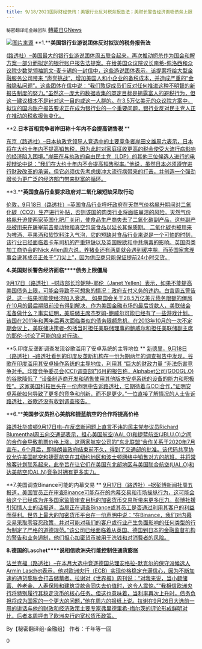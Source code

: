 ```yaml
---
title: 9/18/2021国际财经快讯：美银行业反对税务报告法；美财长警告经济面临债务上限
---
```

`秘密翻译组金融团队` [轉載自GNews](https://gnews.org/zh-hans/1542381/)

![](https://assets.gnews.org/wp-content/uploads/2021/09/图片1-62.png)[图片来源](https://dzm0ugdauank9.cloudfront.net/)
**1.****美国银行业游说团体反对拟议的税务报告法**

[(路透社）–美国最大的银行业游说团体周五联合起来，再次推动扼杀作为国会和解方案一部分而拟定的银行账户报告法提案。在给美国众议院议长南希-佩洛西和众议院少数党领袖凯文-麦卡锡的一封信中，这些游说团体表示，该提案将给大型金融服务公司带来 “声誉挑战”，增加美国人和小企业的备税成本，并造成严重的“金融隐私问题”。这些团体在信中说：“我们敦促成员们反对任何推进这种不明智的新报告制度的努力。”虽然这一庞大的数据收集的既定目标是揭露富人的避税行为，但这一建议根本不是针对这一目的或这一人群的。在3.5万亿美元的众议院方案中，拟议的国内账户报告要求正在成为银行业的一个重要问题，银行业反对民主党人正在推动的税收报告变化。](https://www.oann.com/u-s-banking-lobby-groups-oppose-proposed-tax-reporting-law/)

**2.****日本首相竞争者岸田称十年内不会提高销售税**** **

[东京（路透社）–日本执政党领导人竞选中的主要竞争者岸田文雄周六表示，日本将在大约十年内不提高销售税，因为此时对家庭征收更高的税会使受大流行病影响的经济陷入困境。”岸田在与执政的自由民主党（LDP）的其他三位候选人进行的电视辩论中说：”我们在大约十年内不会提高销售税率。”他说，虽然日本必须遵守进行财政改革的承诺，但它必须优先考虑缓冲大流行病带来的打击，并创造一个强劲增长为更广泛的经济部门带来财富的循环。](https://www.oann.com/japans-pm-contender-kishida-says-wont-raise-sales-tax-for-a-decade/)

**3.****英国食品行业要求政府对二氧化碳短缺采取行动**

[伦敦，9月18日（路透社）–英国食品行业呼吁政府在天然气价格飙升期间对二氧化碳（CO2）生产进行补贴，否则该国的肉类行业将面临崩溃的风险。天然气价格飙升迫使两家英国化肥厂关闭，使食品生产商失去了二氧化碳副产品，这些副产品被用来在屠宰前击晕动物和真空包装食品以延长其保质期。 二氧化碳也被用来为啤酒、苹果酒和软饮料注入气泡，它的短缺对食品行业来说是一个可怕的时刻，该行业已经面临着卡车司机的严重短缺以及英国脱欧和中共病毒的影响。英国肉类加工商协会的Nick Allen周六说，养猪业还有两周就会遇到缓冲期，而英国家禽理事会说其成员正处于“刀尖上”，因为供应商只能保证提前24小时交货。](https://www.reuters.com/world/uk/british-food-industry-demands-government-action-over-co2-shortage-2021-09-18/)

**4.****美国****财长警告经济面临****债务上限僵局**

[9月17日（路透社）–财政部长珍妮特-耶伦（Janet Yellen）表示，如果不能提高美国债务上限，可能会导致不可想象的情况：政府支付义务的违约。白宫周五警告说，这一结果可能使经济陷入衰退。 如果国会关于28.5万亿美元债务限额的僵局在10月的最后期限前没有得到解决，作为美国金融市场的最后贷款人，美联储会准备做什么？事实证明，美联储主席杰罗姆-鲍威尔可能已经有了一些游戏计划。该国在2011年和两年后再次面临类似的债务限额危机，在2013年10月的一次不定期会议上，美联储决策者–包括当时担任美联储理事的鲍威尔和担任美联储副主席的耶伦–讨论了可能的应对行动。](https://www.reuters.com/business/finance/debt-ceiling-impasse-feds-loathsome-game-plan-unthinkable-2021-09-17/)

**5.印度反垄断调查发现谷歌滥用了安卓系统的主导地位
**
[新德里，9月18日（路透社）–路透社看到的印度反垄断机构在一份为期两年的调查报告中发现，谷歌在印度滥用其安卓操作系统的主导地位，利用其 “巨大的财政力量 “非法伤害竞争对手。印度竞争委员会(CCI)调查部门6月的报告称，Alphabet公司(GOOGL.O)的谷歌降低了 “设备制造商开发和销售使用其他版本安卓系统的设备的能力和积极性”。这家美国科技巨头在一份声明中告诉路透社，它期待着与CCI合作，”证明安卓系统如何导致了更多的竞争和创新，而不是更少。”一位直接了解情况的人士告诉路透社，谷歌还没有收到调查报告。](https://www.reuters.com/technology/india-antitrust-probe-finds-google-abused-android-dominance-report-shows-2021-09-18/)

**6.****美国参议员担心美航和捷蓝航空的合作将提高价格**

[路透社华盛顿9月17日电–在反垄断问题上直言不讳的民主党参议员Richard Blumenthal周五向交通部表示，担心美国航空(AAL.O)和捷蓝航空(JBLU.O)之间的合作会导致机票价格上涨。这两家航空公司的“东北联盟”合作关系于2020年7月宣布，6个月后，即特朗普政府结束前不久，得到了交通部的批准。该代码共享协议允许美国航空和捷蓝航空在其纽约地区和波士顿网络中销售对方的航班，并将常旅客计划联系起来，此举旨在让它们在美国东北部地区与美国联合航空(UAL.O)和达美航空(DAL.N)竞争时拥有更多实力。](https://www.reuters.com/business/aerospace-defense/us-senator-concerned-american-jetblue-partnership-will-raise-prices-2021-09-17/)

**7.美国调查Binance可能的内幕交易
**
[9月17日（路透社）–据彭博新闻社周五报道，美国官员正在审查Binance可能存在的内幕交易和市场操纵行为，这可能会给这个已经成为许多国家监管审查目标的加密货币交易所带来更多压力。彭博社援引知情人士的话报道，当局正在调查Binance或其员工是否通过利用其客户的利益而获利。世界上最大的加密货币平台在一份声明中说：“在Binance，我们对内幕交易采取零容忍政策，并对可能对我们的客户或行业产生负面影响的任何类型的行为制定了严格的道德规范。”该公司已经面临着从英国、德国到日本的金融监督机构的警告和业务遏制，他们担心加密货币被用于洗钱和对消费者的风险。](https://www.reuters.com/business/us-probes-possible-insider-trading-binance-bloomberg-news-2021-09-17/)

**8.****德国的****Laschet****说相信欧洲央行能控制住通货膨胀**

[法兰克福（路透社）–在本月大选中竞逐德国总理安格拉-默克尔的保守派候选人Armin Laschet表示，他对欧洲央行（ECB）实现价格稳定充满信心，因为不断加速的通货膨胀会打击储蓄者。拉谢对《世界报》周刊说：“对我来说，当小额储蓄、养老金、人寿保险和建筑贷款合同失去价值时，这令人震惊。”“我相信欧洲央行将特别履行其稳定货币的核心任务。但这也意味着，当利率再次上升时，债务负担将成为国家的一个更大的问题，”他在周六的报纸上说。拉谢在9月26日大选前一周的讲话与他的财政和经济政策主要专家弗里德里希-梅尔茨的评论形成鲜明对比，后者本周抨击了欧洲央行的宽松货币政策。](https://www.reuters.com/article/germany-election-ecb-laschet/germanys-laschet-says-trusts-ecb-to-keep-inflation-in-check-idUSL8N2QK05Q)

By【秘密翻译组-金融组】
作者：千年等一回

0
